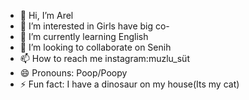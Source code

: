 - 👋 Hi, I’m Arel
- 👀 I’m interested in Girls have big co-
- 🌱 I’m currently learning English
- 💞️ I’m looking to collaborate on Senih
- 📫 How to reach me instagram:muzlu_süt
- 😄 Pronouns: Poop/Poopy
- ⚡ Fun fact: I have a dinosaur on my house(Its my cat)



